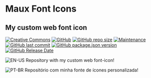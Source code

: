 # Maux Font Icons
## My custom web font icon
[![Creative Commons](https://i.creativecommons.org/l/by-nc/4.0/88x31.png)](http://creativecommons.org/licenses/by-nc/4.0/) [![GitHub](https://img.shields.io/github/license/Maux/font-icon?color=0060e0)](https://opensource.org/licenses/MIT) [![GitHub repo size](https://img.shields.io/github/repo-size/Maux/font-icon?color=a40&logo=github)]((https://github.com/Maux/font-icon)) [![Maintenance](https://img.shields.io/maintenance/yes/2020?logo=github)](https://github.com/Maux/font-icon) [![GitHub last commit](https://img.shields.io/github/last-commit/Maux/font-icon?logo=github&color=802080)](https://github.com/Maux/font-icon) [![GitHub package.json version](https://img.shields.io/github/package-json/v/Maux/font-icon?logo=github&color=222)](https://github.com/Maux/font-icon/releases) [![GitHub Release Date](https://img.shields.io/github/release-date/maux/font-icon?color=607D8B&logo=github)](https://github.com/Maux/font-icon/releases)


![EN-US](https://upload.wikimedia.org/wikipedia/commons/thumb/a/a4/Flag_of_the_United_States.svg/22px-Flag_of_the_United_States.svg.png) Repository with my custom web font-icon!

![PT-BR](https://upload.wikimedia.org/wikipedia/commons/thumb/0/05/Flag_of_Brazil.svg/22px-Flag_of_Brazil.svg.png)  Repositório com minha fonte de ícones personalizada!